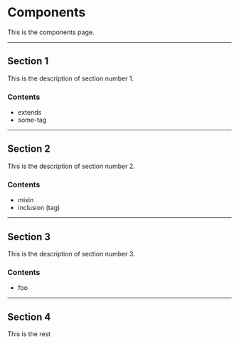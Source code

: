 # Components
This is the components page.

---

## Section 1
This is the description of section number 1.

### Contents
* extends
* some-tag

---

## Section 2
This is the description of section number 2.

### Contents
* mixin
* inclusion (tag)

---

## Section 3
This is the description of section number 3.

### Contents
* foo

---

## Section 4
This is the rest
